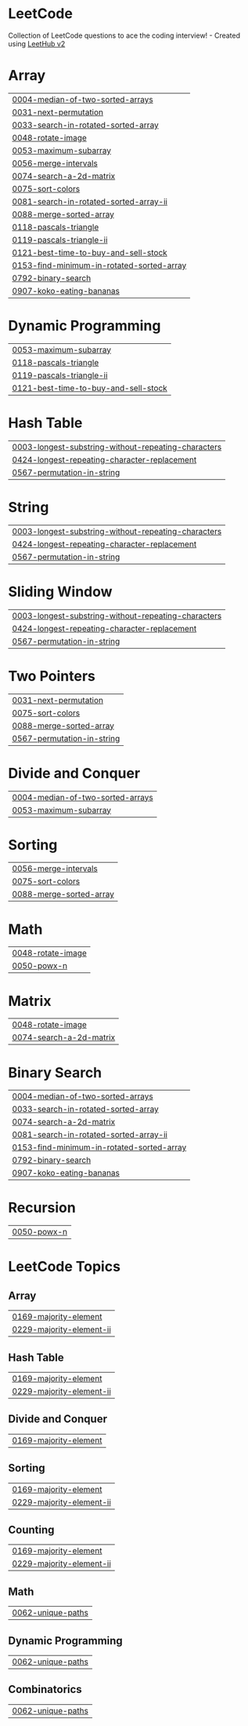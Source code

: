 # LeetCode
Collection of LeetCode questions to ace the coding interview! - Created using [LeetHub v2](https://github.com/arunbhardwaj/LeetHub-2.0)


# Array
|  |
| ------- |
| [0004-median-of-two-sorted-arrays](https://github.com/AvishmitaMandal/LeetCode/tree/master/0004-median-of-two-sorted-arrays) |
| [0031-next-permutation](https://github.com/AvishmitaMandal/LeetCode/tree/master/0031-next-permutation) |
| [0033-search-in-rotated-sorted-array](https://github.com/AvishmitaMandal/LeetCode/tree/master/0033-search-in-rotated-sorted-array) |
| [0048-rotate-image](https://github.com/AvishmitaMandal/LeetCode/tree/master/0048-rotate-image) |
| [0053-maximum-subarray](https://github.com/AvishmitaMandal/LeetCode/tree/master/0053-maximum-subarray) |
| [0056-merge-intervals](https://github.com/AvishmitaMandal/LeetCode/tree/master/0056-merge-intervals) |
| [0074-search-a-2d-matrix](https://github.com/AvishmitaMandal/LeetCode/tree/master/0074-search-a-2d-matrix) |
| [0075-sort-colors](https://github.com/AvishmitaMandal/LeetCode/tree/master/0075-sort-colors) |
| [0081-search-in-rotated-sorted-array-ii](https://github.com/AvishmitaMandal/LeetCode/tree/master/0081-search-in-rotated-sorted-array-ii) |
| [0088-merge-sorted-array](https://github.com/AvishmitaMandal/LeetCode/tree/master/0088-merge-sorted-array) |
| [0118-pascals-triangle](https://github.com/AvishmitaMandal/LeetCode/tree/master/0118-pascals-triangle) |
| [0119-pascals-triangle-ii](https://github.com/AvishmitaMandal/LeetCode/tree/master/0119-pascals-triangle-ii) |
| [0121-best-time-to-buy-and-sell-stock](https://github.com/AvishmitaMandal/LeetCode/tree/master/0121-best-time-to-buy-and-sell-stock) |
| [0153-find-minimum-in-rotated-sorted-array](https://github.com/AvishmitaMandal/LeetCode/tree/master/0153-find-minimum-in-rotated-sorted-array) |
| [0792-binary-search](https://github.com/AvishmitaMandal/LeetCode/tree/master/0792-binary-search) |
| [0907-koko-eating-bananas](https://github.com/AvishmitaMandal/LeetCode/tree/master/0907-koko-eating-bananas) |
# Dynamic Programming
|  |
| ------- |
| [0053-maximum-subarray](https://github.com/AvishmitaMandal/LeetCode/tree/master/0053-maximum-subarray) |
| [0118-pascals-triangle](https://github.com/AvishmitaMandal/LeetCode/tree/master/0118-pascals-triangle) |
| [0119-pascals-triangle-ii](https://github.com/AvishmitaMandal/LeetCode/tree/master/0119-pascals-triangle-ii) |
| [0121-best-time-to-buy-and-sell-stock](https://github.com/AvishmitaMandal/LeetCode/tree/master/0121-best-time-to-buy-and-sell-stock) |
# Hash Table
|  |
| ------- |
| [0003-longest-substring-without-repeating-characters](https://github.com/AvishmitaMandal/LeetCode/tree/master/0003-longest-substring-without-repeating-characters) |
| [0424-longest-repeating-character-replacement](https://github.com/AvishmitaMandal/LeetCode/tree/master/0424-longest-repeating-character-replacement) |
| [0567-permutation-in-string](https://github.com/AvishmitaMandal/LeetCode/tree/master/0567-permutation-in-string) |
# String
|  |
| ------- |
| [0003-longest-substring-without-repeating-characters](https://github.com/AvishmitaMandal/LeetCode/tree/master/0003-longest-substring-without-repeating-characters) |
| [0424-longest-repeating-character-replacement](https://github.com/AvishmitaMandal/LeetCode/tree/master/0424-longest-repeating-character-replacement) |
| [0567-permutation-in-string](https://github.com/AvishmitaMandal/LeetCode/tree/master/0567-permutation-in-string) |
# Sliding Window
|  |
| ------- |
| [0003-longest-substring-without-repeating-characters](https://github.com/AvishmitaMandal/LeetCode/tree/master/0003-longest-substring-without-repeating-characters) |
| [0424-longest-repeating-character-replacement](https://github.com/AvishmitaMandal/LeetCode/tree/master/0424-longest-repeating-character-replacement) |
| [0567-permutation-in-string](https://github.com/AvishmitaMandal/LeetCode/tree/master/0567-permutation-in-string) |
# Two Pointers
|  |
| ------- |
| [0031-next-permutation](https://github.com/AvishmitaMandal/LeetCode/tree/master/0031-next-permutation) |
| [0075-sort-colors](https://github.com/AvishmitaMandal/LeetCode/tree/master/0075-sort-colors) |
| [0088-merge-sorted-array](https://github.com/AvishmitaMandal/LeetCode/tree/master/0088-merge-sorted-array) |
| [0567-permutation-in-string](https://github.com/AvishmitaMandal/LeetCode/tree/master/0567-permutation-in-string) |
# Divide and Conquer
|  |
| ------- |
| [0004-median-of-two-sorted-arrays](https://github.com/AvishmitaMandal/LeetCode/tree/master/0004-median-of-two-sorted-arrays) |
| [0053-maximum-subarray](https://github.com/AvishmitaMandal/LeetCode/tree/master/0053-maximum-subarray) |
# Sorting
|  |
| ------- |
| [0056-merge-intervals](https://github.com/AvishmitaMandal/LeetCode/tree/master/0056-merge-intervals) |
| [0075-sort-colors](https://github.com/AvishmitaMandal/LeetCode/tree/master/0075-sort-colors) |
| [0088-merge-sorted-array](https://github.com/AvishmitaMandal/LeetCode/tree/master/0088-merge-sorted-array) |
# Math
|  |
| ------- |
| [0048-rotate-image](https://github.com/AvishmitaMandal/LeetCode/tree/master/0048-rotate-image) |
| [0050-powx-n](https://github.com/AvishmitaMandal/LeetCode/tree/master/0050-powx-n) |
# Matrix
|  |
| ------- |
| [0048-rotate-image](https://github.com/AvishmitaMandal/LeetCode/tree/master/0048-rotate-image) |
| [0074-search-a-2d-matrix](https://github.com/AvishmitaMandal/LeetCode/tree/master/0074-search-a-2d-matrix) |
# Binary Search
|  |
| ------- |
| [0004-median-of-two-sorted-arrays](https://github.com/AvishmitaMandal/LeetCode/tree/master/0004-median-of-two-sorted-arrays) |
| [0033-search-in-rotated-sorted-array](https://github.com/AvishmitaMandal/LeetCode/tree/master/0033-search-in-rotated-sorted-array) |
| [0074-search-a-2d-matrix](https://github.com/AvishmitaMandal/LeetCode/tree/master/0074-search-a-2d-matrix) |
| [0081-search-in-rotated-sorted-array-ii](https://github.com/AvishmitaMandal/LeetCode/tree/master/0081-search-in-rotated-sorted-array-ii) |
| [0153-find-minimum-in-rotated-sorted-array](https://github.com/AvishmitaMandal/LeetCode/tree/master/0153-find-minimum-in-rotated-sorted-array) |
| [0792-binary-search](https://github.com/AvishmitaMandal/LeetCode/tree/master/0792-binary-search) |
| [0907-koko-eating-bananas](https://github.com/AvishmitaMandal/LeetCode/tree/master/0907-koko-eating-bananas) |
# Recursion
|  |
| ------- |
| [0050-powx-n](https://github.com/AvishmitaMandal/LeetCode/tree/master/0050-powx-n) |
<!---LeetCode Topics Start-->
# LeetCode Topics
## Array
|  |
| ------- |
| [0169-majority-element](https://github.com/AvishmitaMandal/LeetCode/tree/master/0169-majority-element) |
| [0229-majority-element-ii](https://github.com/AvishmitaMandal/LeetCode/tree/master/0229-majority-element-ii) |
## Hash Table
|  |
| ------- |
| [0169-majority-element](https://github.com/AvishmitaMandal/LeetCode/tree/master/0169-majority-element) |
| [0229-majority-element-ii](https://github.com/AvishmitaMandal/LeetCode/tree/master/0229-majority-element-ii) |
## Divide and Conquer
|  |
| ------- |
| [0169-majority-element](https://github.com/AvishmitaMandal/LeetCode/tree/master/0169-majority-element) |
## Sorting
|  |
| ------- |
| [0169-majority-element](https://github.com/AvishmitaMandal/LeetCode/tree/master/0169-majority-element) |
| [0229-majority-element-ii](https://github.com/AvishmitaMandal/LeetCode/tree/master/0229-majority-element-ii) |
## Counting
|  |
| ------- |
| [0169-majority-element](https://github.com/AvishmitaMandal/LeetCode/tree/master/0169-majority-element) |
| [0229-majority-element-ii](https://github.com/AvishmitaMandal/LeetCode/tree/master/0229-majority-element-ii) |
## Math
|  |
| ------- |
| [0062-unique-paths](https://github.com/AvishmitaMandal/LeetCode/tree/master/0062-unique-paths) |
## Dynamic Programming
|  |
| ------- |
| [0062-unique-paths](https://github.com/AvishmitaMandal/LeetCode/tree/master/0062-unique-paths) |
## Combinatorics
|  |
| ------- |
| [0062-unique-paths](https://github.com/AvishmitaMandal/LeetCode/tree/master/0062-unique-paths) |
<!---LeetCode Topics End-->